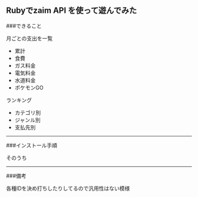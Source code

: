 ## Rubyでzaim API を使って遊んでみた

###できること

月ごとの支出を一覧

* 累計
* 食費
* ガス料金
* 電気料金
* 水道料金
* ポケモンGO

ランキング

* カテゴリ別
* ジャンル別
* 支払先別

***

###インストール手順

そのうち

***

###備考

各種IDを決め打ちしたりしてるので汎用性はない模様
